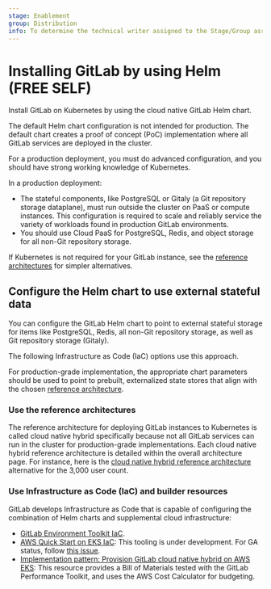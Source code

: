 ```yaml
---
stage: Enablement
group: Distribution
info: To determine the technical writer assigned to the Stage/Group associated with this page, see https://about.gitlab.com/handbook/engineering/ux/technical-writing/#designated-technical-writers
---
```


# Installing GitLab by using Helm **(FREE SELF)**

Install GitLab on Kubernetes by using the cloud native GitLab Helm chart.

The default Helm chart configuration is not intended for production.
The default chart creates a proof of concept (PoC) implementation where all GitLab
services are deployed in the cluster.

For a production deployment, you must do advanced configuration, and you should
have strong working knowledge of Kubernetes.

In a production deployment:

- The stateful components, like PostgreSQL or Gitaly (a Git repository storage dataplane),
  must run outside the cluster on PaaS or compute instances. This configuration is required
  to scale and reliably service the variety of workloads found in production GitLab environments.
- You should use Cloud PaaS for PostgreSQL, Redis, and object storage for all non-Git repository storage.

If Kubernetes is not required for your GitLab instance, see the
[reference architectures](https://docs.gitlab.com/ee/administration/reference_architectures/)
for simpler alternatives.

## Configure the Helm chart to use external stateful data

You can configure the GitLab Helm chart to point to external stateful storage
for items like PostgreSQL, Redis, all non-Git repository storage, as well as Git repository storage (Gitaly).

The following Infrastructure as Code (IaC) options use this approach.

For production-grade implementation, the appropriate chart parameters should be used to
point to prebuilt, externalized state stores that align with the chosen
[reference architecture](https://docs.gitlab.com/ee/administration/reference_architectures/).

### Use the reference architectures

The reference architecture for deploying GitLab instances to Kubernetes is called cloud native hybrid specifically because not all GitLab services can run in the cluster for production-grade implementations. Each cloud native hybrid reference architecture is detailed within the overall architecture page. For instance, here is the [cloud native hybrid reference architecture](https://docs.gitlab.com/ee/administration/reference_architectures/3k_users.html#cloud-native-hybrid-reference-architecture-with-helm-charts-alternative) alternative for the 3,000 user count.

### Use Infrastructure as Code (IaC) and builder resources

GitLab develops Infrastructure as Code that is capable of configuring the combination of Helm charts and supplemental cloud infrastructure:

- [GitLab Environment Toolkit IaC](https://gitlab.com/gitlab-org/quality/gitlab-environment-toolkit).
- [AWS Quick Start on EKS IaC](https://docs.gitlab.com/ee/install/aws/gitlab_hybrid_on_aws.html):
  This tooling is under development. For GA status, follow
  [this issue](https://gitlab.com/gitlab-com/alliances/aws/public-tracker/-/issues/11).
- [Implementation pattern: Provision GitLab cloud native hybrid on AWS EKS](https://docs.gitlab.com/ee/install/aws/gitlab_hybrid_on_aws.html):
  This resource provides a Bill of Materials tested with the GitLab Performance Toolkit,
  and uses the AWS Cost Calculator for budgeting.
